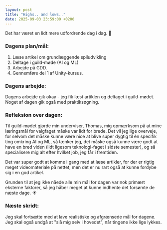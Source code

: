 ```yaml
---
layout: post
title: "Highs.. and lows.."
date: 2025-09-03 23:59:00 +0200
---
```


Det har været en lidt mere udfordrende dag i dag. 🎢

### Dagens plan/mål:

1. Læse artikel om grundlæggende spiludvikling
2. Deltage i guild-møde (AI og ML)
3. Arbejde på GDD.
4. Gennemføre del 1 af Unity-kursus.

### Dagens arbejde:

Dagens arbejde gik okay - jeg fik læst artiklen og deltaget i guild-mødet. Noget af dagen gik også med praktiksøgning.

### Refleksion over dagen:

Til guild-mødet gjorde min underviser, Thomas, mig opmærksom på at mine læringsmål for valgfaget måske var lidt for brede. Det vil jeg lige overveje, for selvom det måske kunne være nice at blive super dygtig til én specifik ting omkring AI og ML, så tænker jeg, det måske også kunne være godt at have en bred viden (lidt ligesom teknologi-faget i sidste semester), og så specialisere mig alt efter hvilket job, jeg får i fremtiden.

Det var super godt at komme i gang med at læse artikler, for der er rigtig meget videomateriale på nettet, men det er nu rart også at kunne fordybe sig i en god artikel.

Grunden til at jeg ikke nåede alle min mål for dagen var nok primært eksterne faktorer, så jeg håber meget at kunne indhente det forsømte de næste dage. ☀️

### Næste skridt:

Jeg skal fortsætte med at lave realistiske og afgrænsede mål for dagene. Jeg skal også undgå at "slå mig selv i hovedet", når tingene ikke lige lykkes.